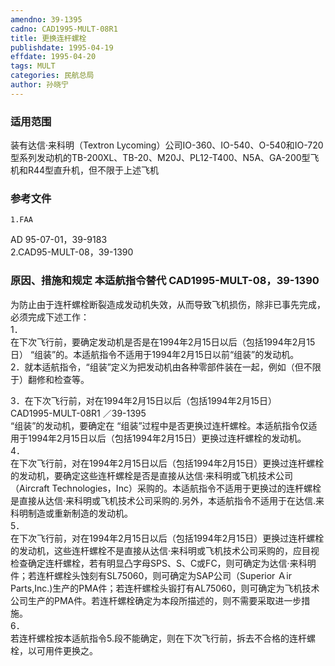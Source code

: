 ```yaml
---
amendno: 39-1395  
cadno: CAD1995-MULT-08R1  
title: 更换连杆螺栓  
publishdate: 1995-04-19  
effdate: 1995-04-20  
tags: MULT  
categories: 民航总局  
author: 孙晓宁  
---
```

  
### 适用范围  
装有达信·来科明（Textron Lycoming）公司IO-360、IO-540、O-540和IO-720型系列发动机的TB-200XL、TB-20、M20J、PL12-T400、N5A、GA-200型飞机和R44型直升机，但不限于上述飞机  
  
<!--more-->  
### 参考文件  
    1.FAA  
AD 95-07-01，39-9183  
    2.CAD95-MULT-08，39-1390  
  
### 原因、措施和规定 本适航指令替代 CAD1995-MULT-08，39-1390  
为防止由于连杆螺栓断裂造成发动机失效，从而导致飞机损伤，除非已事先完成，必须完成下述工作：  
1．  
在下次飞行前，要确定发动机是否是在1994年2月15日以后（包括1994年2月15日） “组装”的。本适航指令不适用于1994年2月15日以前“组装”的发动机。  
  2．就本适航指令，“组装”定义为把发动机由各种零部件装在一起，例如（但不限于）翻修和检查等。  
  
3．在下次飞行前，对在1994年2月15日以后（包括1994年2月15日）  
       CAD1995-MULT-08R1   ／39-1395  
“组装”的发动机，要确定在 “组装”过程中是否更换过连杆螺栓。本适航指令仅适用于1994年2月15日以后（包括1994年2月15日）更换过连杆螺栓的发动机。  
4．  
在下次飞行前，对在1994年2月15日以后（包括1994年2月15日）更换过连杆螺栓的发动机，要确定这些连杆螺栓是否是直接从达信·来科明或飞机技术公司（Aircraft Technologies，Inc）采购的。本适航指令不适用于更换过的连杆螺栓是直接从达信·来科明或飞机技术公司采购的.另外，本适航指令不适用于在达信.来科明制造或重新制造的发动机。  
5．  
在下次飞行前，对在1994年2月15日以后（包括1994年2月15日）更换过连杆螺栓的发动机，这些连杆螺栓不是直接从达信·来科明或飞机技术公司采购的，应目视检查确定连杆螺栓，若有明显凸字母SPS、S、C或FC，则可确定为达信·来科明件；若连杆螺栓头蚀刻有SL75060，则可确定为SAP公司（Superior Ａir Parts,Inc.)生产的PMA件；若连杆螺栓头锻打有AL75060，则可确定为飞机技术公司生产的PMA件。若连杆螺栓确定为本段所描述的，则不需要采取进一步措施。  
6．  
若连杆螺栓按本适航指令5.段不能确定，则在下次飞行前，拆去不合格的连杆螺栓，以可用件更换之。  
  

